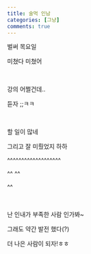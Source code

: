 ```yaml
---
title: 술먹 인남
categories: [그냥]
comments: true
---
```

벌써 목요일

미쳤다 미쳤어

​

강의 어쩔건데..

듣자 ;;ㅋㅋ

​

할 일이 많네

그리고 잘 미뤘었지 하하

^^^^^^^^^^^^^^^^^^^

^^ ^^

^^

​

난 인내가 부족한 사람 인가봐~

그래도 약간 발전 했다(?)

더 나은 사람이 되자!ㅎㅎ
